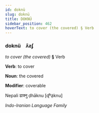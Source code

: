 ```yaml
---
id: doknü
slug: doknü
title: DOKNÜ
sidebar_position: 462
hoverText: to cover (the covered) § Verb
---
```


### doknü&emsp;<span kind="abugida">ʌ̑ƨʄ</span>

*to cover (the covered)* **§** Verb

**Verb**: to cover

**Noun**: the covered

**Modifier**: coverable

Nepali ढाक्नु ḍhāknu [ɖʱä̤knu]

*Indo-Iranian Language Family*